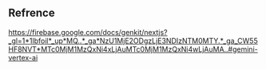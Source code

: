 ## Refrence

https://firebase.google.com/docs/genkit/nextjs?_gl=1*1lbfoil*_up*MQ..*_ga*NzU1MjE2ODgzLjE3NDIzNTM0MTY.*_ga_CW55HF8NVT*MTc0MjM1MzQxNi4xLjAuMTc0MjM1MzQxNi4wLjAuMA..#gemini-vertex-ai